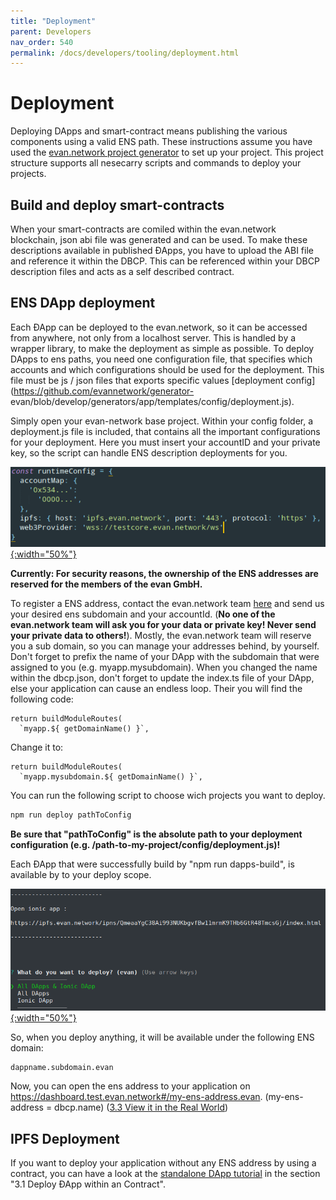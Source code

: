 ```yaml
---
title: "Deployment"
parent: Developers
nav_order: 540
permalink: /docs/developers/tooling/deployment.html
---
```


# Deployment

Deploying DApps and smart-contract means publishing the various components using a valid ENS path.
These instructions assume you have used the [evan.network project
generator](https://github.com/evannetwork/generator-evan) to set up your project. This project
structure supports all nesecarry scripts and commands to deploy your projects.

## Build and deploy smart-contracts

When your smart-contracts are comiled within the evan.network blockchain, json abi file was generated and can be used. To make these descriptions available in published ÐApps, you have to upload the ABI file and reference it within the DBCP. This can be referenced within your DBCP description files and acts as a self described contract.

## ENS DApp deployment

Each ÐApp can be deployed to the evan.network, so it can be accessed from anywhere, not only from a
localhost server. This is handled by a wrapper library, to make the deployment as simple as
possible. To deploy DApps to ens paths, you need one configuration file, that specifies which
accounts and which configurations should be used for the deployment. This file must be js / json
files that exports specific values [deployment config](https://github.com/evannetwork/generator-
evan/blob/develop/generators/app/templates/config/deployment.js).

Simply open your evan-network base project. Within your config folder, a deployment.js file is
included, that contains all the important configurations for your deployment. Here you must insert
your accountID and your private key, so the script can handle ENS description deployments for you.

[![Finished](/docs/4000_developers/4500_tooling/img/deploy-config.png){:width="50%"}](/docs/4000_developers/4500_tooling/img/deploy-config.png)

**Currently: For security reasons, the ownership of the ENS addresses are reserved for the members
of the evan GmbH.**

To register a ENS address, contact the evan.network team [here](https://gitter.im/evannetwork) and
send us your desired ens subdomain and your accountId. (**No one of the evan.network team will ask
you for your data or private key! Never send your private data to others!**). Mostly, the
evan.network team will reserve you a sub domain, so you can manage your addresses behind, by
yourself. Don't forget to prefix the name of your DApp with the subdomain that were assigned to you
(e.g. myapp.mysubdomain). When you changed the name within the dbcp.json, don't forget to update the
index.ts file of your DApp, else your application can cause an endless loop. Their you will find the
following code:

```
return buildModuleRoutes(
  `myapp.${ getDomainName() }`,
```

Change it to:

```
return buildModuleRoutes(
  `myapp.mysubdomain.${ getDomainName() }`,
```

You can run the following script to choose wich projects you want to deploy.

```bash
npm run deploy pathToConfig
```

**Be sure that "pathToConfig" is the absolute path to your deployment configuration (e.g. /path-to-my-project/config/deployment.js)!**

Each ÐApp that were successfully build by "npm run dapps-build", is available by to your deploy
scope.

[![Finished](/docs/4000_developers/4500_tooling/img/deploy.png){:width="50%"}](/docs/4000_developers/4500_tooling/img/deploy.png)

So, when you deploy anything, it will be available under the following ENS domain:

```
dappname.subdomain.evan
```

Now, you can open the ens address to your application on https://dashboard.test.evan.network#/my-ens-address.evan. (my-ens-address = dbcp.name)
([3.3 View it in the Real World](/docs/developers/ui/standalone.html))

## IPFS Deployment

If you want to deploy your application without any ENS address by using a contract, you can have a
look at the [standalone DApp tutorial](/docs/developers/ui/standalone.html) in the section "3.1 Deploy ƉApp within an Contract".
